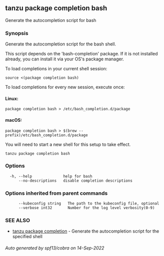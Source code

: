 ## tanzu package completion bash

Generate the autocompletion script for bash

### Synopsis

Generate the autocompletion script for the bash shell.

This script depends on the 'bash-completion' package.
If it is not installed already, you can install it via your OS's package manager.

To load completions in your current shell session:

	source <(package completion bash)

To load completions for every new session, execute once:

#### Linux:

	package completion bash > /etc/bash_completion.d/package

#### macOS:

	package completion bash > $(brew --prefix)/etc/bash_completion.d/package

You will need to start a new shell for this setup to take effect.


```
tanzu package completion bash
```

### Options

```
  -h, --help              help for bash
      --no-descriptions   disable completion descriptions
```

### Options inherited from parent commands

```
      --kubeconfig string   The path to the kubeconfig file, optional
      --verbose int32       Number for the log level verbosity(0-9)
```

### SEE ALSO

* [tanzu package completion](tanzu_package_completion.md)	 - Generate the autocompletion script for the specified shell

###### Auto generated by spf13/cobra on 14-Sep-2022
